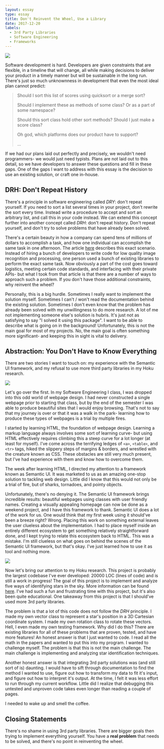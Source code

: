 ```yaml
---
layout: essay
type: essay
title: Don't Reinvent the Wheel, Use a Library
date: 2017-12-20
labels:
  - 3rd Party Libraries
  - Software Engineering
  - Frameworks
---
```

<img class="ui image" src="https://i.pinimg.com/originals/34/f3/63/34f3633d40168cee39172c235b70b5e7.jpg">

Software development is hard. Developers are given constraints that are flexible, in a timeline that will change, all while making decisions to deliver your product in a timely manner but will be sustainable in the long run. There's just so much unknownness in development that even the most ideal plan cannot predict:

> Should I sort this list of scores using quicksort or a merge sort?
>
> Should I implement these as methods of some class? Or as a part of some namespace?
>
> Should this sort class hold other sort methods? Should I just make a score class?
>
> Oh god, which platforms does our product have to support? 
>
> ...

If we had our plans laid out perfectly and precisely, we wouldn't need programmers- we would just need typists. Plans are not laid out to this detail, so we have developers to answer these questions and fill in these gaps. One of the gaps I want to address with this essay is the decision to use an existing solution, or craft one in-house. 

## DRH: Don't Repeat History

There's a principle in software engineering called *DRY*: don't repeat yourself. If you need to sort a list several times in your project, don't rewrite the sort every time. Instead write a procedure to accept and sort an arbitrary list, and call this in your code instead. We can extend this concept further into another concept called *DRH*: don't repeat history. Don't repeat yourself, and don't try to solve problems that have already been solved. 

There's a certain beauty in how a company can spend tens of millions of dollars to accomplish a task, and how one individual can accomplish the same task in one afternoon. The article [here](https://medium.freecodecamp.org/how-i-replicated-an-86-million-project-in-57-lines-of-code-277031330ee9) describes this exact scenario. Instead of hiring a bunch of developers to write code for low quality image recognition and processing, one person used a bunch of existing libraries to perform the exact same task. Now obviously a part of the cost goes toward logistics, meeting certain code standards, and interfacing with their private APIs- but what I took from that article is that there are a number of ways to approach such a problem. If you don't have those additional constraints, why reinvent the wheel? 

Personally, this is a big hurdle. Sometimes I really want to implement the solution myself. Sometimes I can't / won't read the documentation behind the existing solution. Sometimes I don't even know that the problem has already been solved with my unwillingness to do more research. A lot of me not implementing someone else's solution is hubris. It's just not as satisfying to say "I solved it using this package". I want to be able to describe what is going on in the background! Unfortunately, this is not the main goal for most of my projects. No, the main goal is often something more significant- and keeping this in sight is vital to delivery.

## Abstraction: You Don't Have to Know Everything

There are two stories I want to touch on: my experience with the Semantic UI framework, and my refusal to use more third party libraries in my Hoku research. 

<img class="ui image" src="https://cdn.freebiesbug.com/wp-content/uploads/2014/12/semantic-ui-components.jpg">

Let's go over the first. In my Software Engineering I class, I was dropped into this odd world of webpage design. I had never constructed a single webpage prior to starting that class, but by the end of the semester I was able to produce beautiful sites that I would enjoy browsing. That's not to say that my journey is over or that it was a walk in the park- learning how to produce these types of webpages is a trial by multiple fires.

I started by learning HTML, the foundation of webpage design. Learning a markup language always involves some sort of learning curve- but using HTML effectively requires climbing this a steep curve for a lot longer (at least for myself). I've come across the terrifying ledges of `<a>`, `<table>`, and `<tr>` tags, hiked the slippery steps of margins & borders, and wrestled with the creature known as CSS. These obstacles are still very much present, but I've had experience with them and know how to overcome them. 

The week after learning HTML, I directed my attention to a framework known as Semantic UI. It was marketed to us as an amazing one-stop solution to tackling web design. Little did I know that this would not only be a trial of fire, but of sharks, tornadoes, and pointy objects. 

Unfortunately, there's no denying it. The Semantic UI framework brings incredible results: beautiful webpages using classes with user friendly names. Creating a visually appealing homepage can now be done as a weekend project, and I have this framework to thank. Semantic UI does a lot of the work for us. One would think that my first week using it should've been a breeze right? Wrong. Placing this work on something external leaves the user clueless about the implementation. I had to place myself inside an entirely different ecosystem to get something relatively straightforward done, and I kept trying to relate this ecosystem back to HTML. This was a mistake. I'm still clueless on what goes on behind the scenes of the Semantic UI framework, but that's okay. I've just learned how to use it as tool and nothing more. 

<img class="ui image" src="http://ian.macky.net/pat/yalebsc/example1.gif">

Now let's bring our attention to my Hoku research. This project is probably the largest codebase I've ever developed: 20000 LOC (lines of code) and is still a work in progress! The goal of this project is to implement and analyze five ways of identifying stars in the sky. More information can be found [here](https://glennga.github.io/projects/hoku). I've had such a fun and frustrating time with this project, but it's also been quite educational. One takeaway from this project is that I should've used more 3rd party libraries. 

The problem is that a lot of this code does not follow the *DRH* principle. I made my own vector class to represent a star's position in a 3D Cartesian coordinate system. I made my own rotation class to rotate these vectors. Hell, I even made my own testing framework. Why did I do this? There are existing libraries for all of these problems that are proven, tested, and have more features! An honest answer is that I just wanted to code. I read all the math in the papers and wanted to put this into my program. I wanted to challenge myself. The problem is that this is not the main challenge. The main challenge is implementing and analyzing star identification techniques. 

Another honest answer is that integrating 3rd party solutions was (and still sort of is) daunting. I would have to sift through documentation to find the method I wanted to use, figure out how to transform my data to fit it's input, and figure out how to interpret it's output. At the time, I felt it was less effort to run through my current workflow. Little did I realize that debugging this untested and unproven code takes even longer than reading a couple of pages. 

I needed to wake up and smell the coffee.

## Closing Statements

There's no shame in using 3rd party libraries. There are bigger goals then trying to implement everything yourself. You have a **real problem** that needs to be solved, and there's no point in reinventing the wheel.